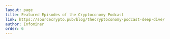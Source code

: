 ```yaml
---
layout: page
title: Featured Episodes of the Cryptoconomy Podcast
link: https://sourcecrypto.pub/blog/thecryptoconomy-podcast-deep-dive/
author: Infominer
order: 6
---
```

